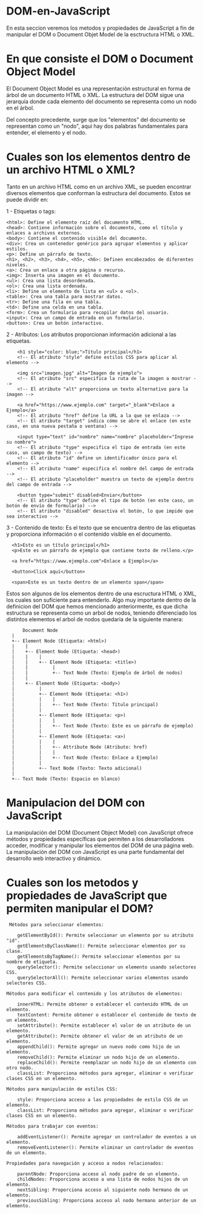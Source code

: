# DOM-en-JavaScript
En esta seccion veremos los metodos y propiedades de JavaScript a fin de manipular el DOM o Document Objet Model de la esctructura HTML o XML.


# En que consiste el DOM o Document Object Model

El Document Object Model es una representación estructural en forma de árbol de un documento HTML o XML. La estructura del DOM sigue una jerarquía donde cada elemento del documento se representa como un nodo en el árbol. 

Del concepto precedente, surge que los "elementos" del documento se representan como un "nodo", aqui hay dos palabras fundamentales para entender, el elemento y el nodo.

  # Cuales son los elementos dentro de un archivo HTML o XML?
  
  Tanto en un archivo HTML como en un archivo XML, se pueden encontrar diversos elementos que conforman la estructura del documento. Estos se puede dividir en:
  
1 - Etiquetas o tags:
    
    <html>: Define el elemento raíz del documento HTML.
    <head>: Contiene información sobre el documento, como el título y enlaces a archivos externos.
    <body>: Contiene el contenido visible del documento.
    <div>: Crea un contenedor genérico para agrupar elementos y aplicar estilos.
    <p>: Define un párrafo de texto.
    <h1>, <h2>, <h3>, <h4>, <h5>, <h6>: Definen encabezados de diferentes niveles.
    <a>: Crea un enlace a otra página o recurso.
    <img>: Inserta una imagen en el documento.
    <ul>: Crea una lista desordenada.
    <ol>: Crea una lista ordenada.
    <li>: Define un elemento de lista en <ul> o <ol>.
    <table>: Crea una tabla para mostrar datos.
    <tr>: Define una fila en una tabla.
    <td>: Define una celda en una tabla.
    <form>: Crea un formulario para recopilar datos del usuario.
    <input>: Crea un campo de entrada en un formulario.
    <button>: Crea un botón interactivo.
    
2 - Atributos: Los atributos proporcionan información adicional a las etiquetas. 

        <h1 style="color: blue;">Título principal</h1>
        <!-- El atributo "style" define estilos CSS para aplicar al elemento -->

        <img src="imagen.jpg" alt="Imagen de ejemplo">
        <!-- El atributo "src" especifica la ruta de la imagen a mostrar -->
        <!-- El atributo "alt" proporciona un texto alternativo para la imagen -->

        <a href="https://www.ejemplo.com" target="_blank">Enlace a Ejemplo</a>
        <!-- El atributo "href" define la URL a la que se enlaza -->
        <!-- El atributo "target" indica cómo se abre el enlace (en este caso, en una nueva pestaña o ventana) -->

        <input type="text" id="nombre" name="nombre" placeholder="Ingrese su nombre">
        <!-- El atributo "type" especifica el tipo de entrada (en este caso, un campo de texto) -->
        <!-- El atributo "id" define un identificador único para el elemento -->
        <!-- El atributo "name" especifica el nombre del campo de entrada -->
        <!-- El atributo "placeholder" muestra un texto de ejemplo dentro del campo de entrada -->

        <button type="submit" disabled>Enviar</button>
        <!-- El atributo "type" define el tipo de botón (en este caso, un botón de envío de formulario) -->
        <!-- El atributo "disabled" desactiva el botón, lo que impide que sea interactivo -->

3 - Contenido de texto: Es el texto que se encuentra dentro de las etiquetas y proporciona información o el contenido visible en el documento.

      <h1>Esto es un título principal</h1>
      <p>Este es un párrafo de ejemplo que contiene texto de relleno.</p>

      <a href="https://www.ejemplo.com">Enlace a Ejemplo</a>

      <button>Click aquí</button>

      <span>Este es un texto dentro de un elemento span</span>
      

Estos son algunos de los elementos dentro de una escructura HTML o XML, los cuales son suficiente para entenderlo. Algo muy importante dentro de la definicion del DOM que hemos mencionado anteriormente, es que dicha estructura se representa como un arbol de nodos, teniendo diferenciado los distintos elementos el arbol de nodos quedaria de la siguiente manera:

 
          Document Node
      |
      +-- Element Node (Etiqueta: <html>)
      |    |
      |    +-- Element Node (Etiqueta: <head>)
      |    |    |
      |    |    +-- Element Node (Etiqueta: <title>)
      |    |         |
      |    |         +-- Text Node (Texto: Ejemplo de árbol de nodos)
      |    |
      |    +-- Element Node (Etiqueta: <body>)
      |         |
      |         +-- Element Node (Etiqueta: <h1>)
      |         |    |
      |         |    +-- Text Node (Texto: Título principal)
      |         |
      |         +-- Element Node (Etiqueta: <p>)
      |         |    |
      |         |    +-- Text Node (Texto: Este es un párrafo de ejemplo)
      |         |
      |         +-- Element Node (Etiqueta: <a>)
      |         |    |
      |         |    +-- Attribute Node (Atributo: href)
      |         |    |
      |         |    +-- Text Node (Texto: Enlace a Ejemplo)
      |         |
      |         +-- Text Node (Texto: Texto adicional)
      |
      +-- Text Node (Texto: Espacio en blanco)


# Manipulacion del DOM con JavaScript

La manipulación del DOM (Document Object Model) con JavaScript ofrece métodos y propiedades específicas que permiten a los desarrolladores acceder, modificar y manipular los elementos del DOM de una página web. La manipulación del DOM con JavaScript es una parte fundamental del desarrollo web interactivo y dinámico. 

# Cuales son los metodos y propiedades de JavaScript que permiten manipular el DOM?


     Métodos para seleccionar elementos:

        getElementById(): Permite seleccionar un elemento por su atributo "id".
        getElementsByClassName(): Permite seleccionar elementos por su clase.
        getElementsByTagName(): Permite seleccionar elementos por su nombre de etiqueta.
        querySelector(): Permite seleccionar un elemento usando selectores CSS.
        querySelectorAll(): Permite seleccionar varios elementos usando selectores CSS.

    Métodos para modificar el contenido y los atributos de elementos:

        innerHTML: Permite obtener o establecer el contenido HTML de un elemento.
        textContent: Permite obtener o establecer el contenido de texto de un elemento.
        setAttribute(): Permite establecer el valor de un atributo de un elemento.
        getAttribute(): Permite obtener el valor de un atributo de un elemento.
        appendChild(): Permite agregar un nuevo nodo como hijo de un elemento.
        removeChild(): Permite eliminar un nodo hijo de un elemento.
        replaceChild(): Permite reemplazar un nodo hijo de un elemento con otro nodo.
        classList: Proporciona métodos para agregar, eliminar o verificar clases CSS en un elemento.

    Métodos para manipulación de estilos CSS:

        style: Proporciona acceso a las propiedades de estilo CSS de un elemento.
        classList: Proporciona métodos para agregar, eliminar o verificar clases CSS en un elemento.

    Métodos para trabajar con eventos:

        addEventListener(): Permite agregar un controlador de eventos a un elemento.
        removeEventListener(): Permite eliminar un controlador de eventos de un elemento.

    Propiedades para navegación y acceso a nodos relacionados:

        parentNode: Proporciona acceso al nodo padre de un elemento.
        childNodes: Proporciona acceso a una lista de nodos hijos de un elemento.
        nextSibling: Proporciona acceso al siguiente nodo hermano de un elemento.
        previousSibling: Proporciona acceso al nodo hermano anterior de un elemento.


